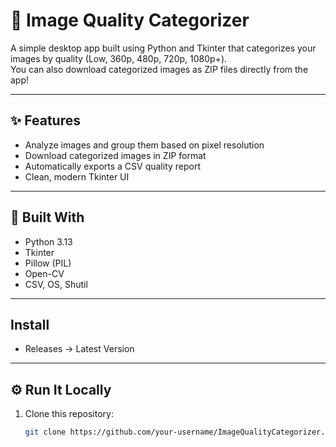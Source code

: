 # 📸 Image Quality Categorizer

A simple desktop app built using Python and Tkinter that categorizes your images by quality (Low, 360p, 480p, 720p, 1080p+).  
You can also download categorized images as ZIP files directly from the app!

---

## ✨ Features
- Analyze images and group them based on pixel resolution  
- Download categorized images in ZIP format  
- Automatically exports a CSV quality report  
- Clean, modern Tkinter UI  

---

## 🧰 Built With
- Python 3.13  
- Tkinter  
- Pillow (PIL)
- Open-CV
- CSV, OS, Shutil

---


## Install
- Releases -> Latest Version

---


## ⚙️ Run It Locally
1. Clone this repository:
   ```bash
   git clone https://github.com/your-username/ImageQualityCategorizer.git
